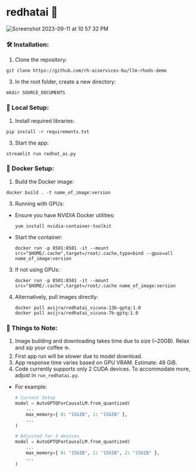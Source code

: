 # redhatai 🚀

![Screenshot 2023-09-11 at 10 57 32 PM](https://github.com/avijra/redhatai/assets/6593419/c58a9381-e309-4228-bd17-deef0d7ab54d)



### 🛠️ Installation:
1. Clone the repository:
```
git clone https://github.com/rh-aiservices-bu/llm-rhods-demo
```

3. In the root folder, create a new directory:
```
mkdir SOURCE_DOCUMENTS
```


### 🔧 Local Setup:
1. Install required libraries:
```
pip install -r requirements.txt
```

3. Start the app:
```
streamlit run redhat_ai.py
```


### 🐳 Docker Setup:
1. Build the Docker image:
```
docker build . -t name_of_image:version
```


3. Running with GPUs:
- Ensure you have NVIDIA Docker utilities:
  ```
  yum install nvidia-container-toolkit
  ```
- Start the container:
  ```
  docker run -p 8501:8501 -it --mount src="$HOME/.cache",target=/root/.cache,type=bind --gpus=all name_of_image:version
  ```

3. If not using GPUs:
   ```
   docker run -p 8501:8501 -it --mount src="$HOME/.cache",target=/root/.cache name_of_image:version
   ```

4. Alternatively, pull images directly:
   ```
   docker pull avijra/redhatai_vicuna-13b-gptq:1.0
   docker pull avijra/redhatai_vicuna-7b-gptq:1.0
   ```


### 📝 Things to Note:
1. Image building and downloading takes time due to size (~20GB). Relax and sip your coffee ☕.
2. First app run will be slower due to model download.
3. App response time varies based on GPU VRAM. Estimate: 48 GiB.
4. Code currently supports only 2 CUDA devices. To accommodate more, adjust in `run_redhatai.py`. 
- For example:
  ```python
  # Current Setup
  model = AutoGPTQForCausalLM.from_quantized(
      ...
      max_memory={ 0: "15GIB", 1: "15GIB" },
      ...
  )
  
  # Adjusted for 3 devices
  model = AutoGPTQForCausalLM.from_quantized(
      ...
      max_memory={ 0: "15GIB", 1: "15GIB", 2: "15GIB" },
      ...
  )
  ```


   

